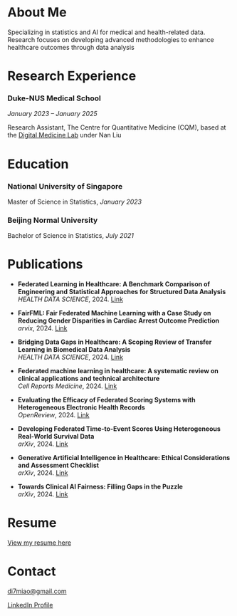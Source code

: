 # About Me

Specializing in statistics and AI for medical and health-related data. Research focuses on developing advanced methodologies to enhance healthcare outcomes through data analysis

# Research Experience
### Duke-NUS Medical School

*January 2023 – January 2025*

Research Assistant, The Centre for Quantitative Medicine (CQM), based at the [Digital Medicine Lab](https://blog.nus.edu.sg/liunan/) under Nan Liu

# Education
### National University of Singapore
Master of Science in Statistics, *January 2023*
### Beijing Normal University
Bachelor of Science in Statistics, *July 2021*

# Publications

- **Federated Learning in Healthcare: A Benchmark Comparison of Engineering and Statistical Approaches for Structured Data Analysis**  
_HEALTH DATA SCIENCE_, 2024. [Link](https://spj.science.org/doi/full/10.34133/hds.0196)

- **FairFML: Fair Federated Machine Learning with a Case Study on Reducing Gender Disparities in Cardiac Arrest Outcome Prediction**
_arvix_, 2024. [Link](https://arxiv.org/abs/2410.17269)

- **Bridging Data Gaps in Healthcare: A Scoping Review of Transfer Learning in Biomedical Data Analysis**  
  _HEALTH DATA SCIENCE_, 2024. [Link](https://spj.science.org/doi/10.34133/hds.0321)

- **Federated machine learning in healthcare: A systematic review on clinical applications and technical architecture**  
  _Cell Reports Medicine_, 2024. [Link](https://www.cell.com/cell-reports-medicine/fulltext/S2666-3791(24)00042-9)

- **Evaluating the Efficacy of Federated Scoring Systems with Heterogeneous Electronic Health Records**  
_OpenReview_, 2024. [Link](https://openreview.net/pdf?id=c4GVRbEx1g)

- **Developing Federated Time-to-Event Scores Using Heterogeneous Real-World Survival Data**  
_arXiv_, 2024. [Link](https://arxiv.org/abs/2403.05229)

- **Generative Artificial Intelligence in Healthcare: Ethical Considerations and Assessment Checklist**  
_arXiv_, 2024. [Link](https://arxiv.org/abs/2311.02107)

- **Towards Clinical AI Fairness: Filling Gaps in the Puzzle**  
_arXiv_, 2024. [Link](https://arxiv.org/abs/2405.17921)


# Resume

[View my resume here](assets/MiaoDi_Resume.pdf)

# Contact

[di7miao@gmail.com](mailto:di7miao@gmail.com)

[LinkedIn Profile](https://www.linkedin.com/in/di-miao-855468224)
